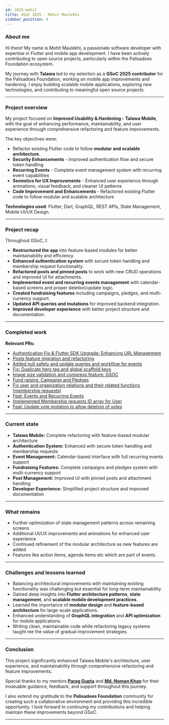 ```yaml
---
id: 2025-mohit
title: GSoC 2025 - Mohit Maulekhi
sidebar_position: 4
---
```


### About me

Hi there! My name is Mohit Maulekhi, a passionate software developer with expertise in Flutter and mobile app development. I have been actively contributing to open source projects, particularly within the Palisadoes Foundation ecosystem.

My journey with **Talawa** led to my selection as a **GSoC 2025 contributor** for the Palisadoes Foundation, working on mobile app improvements and hardening.
I enjoy building scalable mobile applications, exploring new technologies, and contributing to meaningful open source projects.

---

### Project overview

My project focused on **Improved Usability & Hardening - Talawa Mobile**, with the goal of enhancing performance, maintainability, and user experience through comprehensive refactoring and feature improvements.

The key objectives were:
- Refactor existing Flutter code to follow **modular and scalable architecture**.
- **Security Enhancements** - Improved authentication flow and secure token handling
- **Recurring Events** - Complete event management system with recurring event capabilities
- **Semiotics for UX Improvements** - Enhanced user experience through animations, visual feedback, and cleaner UI patterns
- **Code Improvement and Enhancements** - Refactored existing Flutter code to follow modular and scalable architecture


**Technologies used**: Flutter, Dart, GraphQL, REST APIs, State Management, Mobile UI/UX Design.

---

### Project recap

Throughout GSoC, I:
- **Restructured the app** into feature-based modules for better maintainability and efficiency.
- **Enhanced authentication system** with secure token handling and membership request functionality.
- **Refactored posts and pinned posts** to work with new CRUD operations and improved UI for attachments.
- **Implemented event and recurring events management** with calendar-based screens and proper deletion/update logic.
- **Created fundraising features** including campaigns, pledges, and multi-currency support.
- **Updated API queries and mutations** for improved backend integration.
- **Improved developer experience** with better project structure and documentation.

---

### Completed work

**Relevant PRs:**
- [Authentication Fix & Flutter SDK Upgrade: Enhancing URL Management](https://github.com/PalisadoesFoundation/talawa/pull/2838)
- [Posts feature migration and refactoring](https://github.com/PalisadoesFoundation/talawa/pull/2840)
- [Added null safety and update queries and workflow for events](https://github.com/PalisadoesFoundation/talawa/pull/2857)
- [Fix: Duplicate hero tag and global scaffold keys](https://github.com/PalisadoesFoundation/talawa/pull/2861)
- [Image size validation and compress feature: GSOC](https://github.com/PalisadoesFoundation/talawa/pull/2872)
- [Fund raising, Campaign and Pledges](https://github.com/PalisadoesFoundation/talawa/pull/2887)
- [Fix user and organization relations and their related functions (membership requests)](https://github.com/PalisadoesFoundation/talawa/pull/2897)
- [Feat: Events and Recurring Events](https://github.com/PalisadoesFoundation/talawa/pull/2940)
- [Implemented Membership requests ID array for User](https://github.com/PalisadoesFoundation/talawa-api/pull/3572)
- [Feat: Update vote mutation to allow deletion of votes](https://github.com/PalisadoesFoundation/talawa-api/pull/3643)  

---

### Current state

- **Talawa Mobile:** Complete refactoring with feature-based modular architecture
- **Authentication System:** Enhanced with secure token handling and membership requests
- **Event Management:** Calendar-based interface with full recurring events support
- **Fundraising Features:** Complete campaigns and pledges system with multi-currency support
- **Post Management:** Improved UI with pinned posts and attachment handling
- **Developer Experience:** Simplified project structure and improved documentation

---

### What remains

- Further optimization of state management patterns across remaining screens
- Additional UI/UX improvements and animations for enhanced user experience
- Continued refinement of the modular architecture as new features are added
- Features like action items, agenda items etc which are part of events.

---

### Challenges and lessons learned

- Balancing architectural improvements with maintaining existing functionality was challenging but essential for long-term maintainability.
- Gained deep insights into **Flutter architecture patterns**, **state management**, and **scalable mobile development practices**.
- Learned the importance of **modular design** and **feature-based architecture** for large-scale applications.
- Enhanced understanding of **GraphQL integration** and **API optimization** for mobile applications.
- Writing clean, maintainable code while refactoring legacy systems taught me the value of gradual improvement strategies.

---

### Conclusion

This project significantly enhanced Talawa Mobile's architecture, user experience, and maintainability through comprehensive refactoring and feature improvements.

Special thanks to my mentors **[Parag Gupta](https://github.com/Dante291)** and **[Md. Noman Khan](https://github.com/noman2002)** for their invaluable guidance, feedback, and support throughout this journey.

I also extend my gratitude to the **Palisadoes Foundation** community for creating such a collaborative environment and providing this incredible opportunity.
I look forward to continuing my contributions and helping maintain these improvements beyond GSoC.

---
